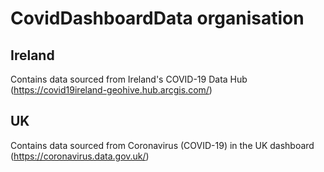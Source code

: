 # CovidDashboardData organisation
## Ireland
Contains data sourced from Ireland's COVID-19 Data Hub (<a href=https://covid19ireland-geohive.hub.arcgis.com/>https://covid19ireland-geohive.hub.arcgis.com/</a>)
## UK
Contains data sourced from Coronavirus (COVID-19) in the UK dashboard (<a href=https://coronavirus.data.gov.uk/>https://coronavirus.data.gov.uk/</a>)
